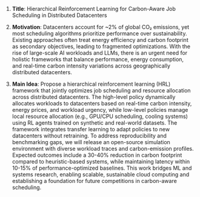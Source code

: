 1. **Title**: Hierarchical Reinforcement Learning for Carbon-Aware Job Scheduling in Distributed Datacenters  

2. **Motivation**: Datacenters account for ~2% of global CO₂ emissions, yet most scheduling algorithms prioritize performance over sustainability. Existing approaches often treat energy efficiency and carbon footprint as secondary objectives, leading to fragmented optimizations. With the rise of large-scale AI workloads and LLMs, there is an urgent need for holistic frameworks that balance performance, energy consumption, and real-time carbon intensity variations across geographically distributed datacenters.  

3. **Main Idea**: Propose a hierarchical reinforcement learning (HRL) framework that jointly optimizes job scheduling and resource allocation across distributed datacenters. The high-level policy dynamically allocates workloads to datacenters based on real-time carbon intensity, energy prices, and workload urgency, while low-level policies manage local resource allocation (e.g., GPU/CPU scheduling, cooling systems) using RL agents trained on synthetic and real-world datasets. The framework integrates transfer learning to adapt policies to new datacenters without retraining. To address reproducibility and benchmarking gaps, we will release an open-source simulation environment with diverse workload traces and carbon-emission profiles. Expected outcomes include a 30-40% reduction in carbon footprint compared to heuristic-based systems, while maintaining latency within 10-15% of performance-optimized baselines. This work bridges ML and systems research, enabling scalable, sustainable cloud computing and establishing a foundation for future competitions in carbon-aware scheduling.
